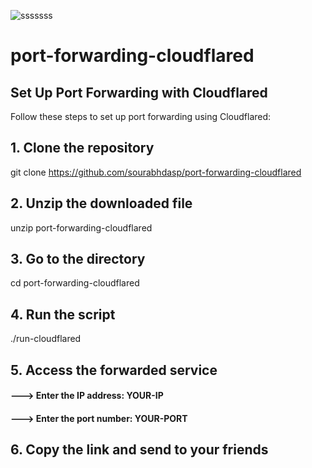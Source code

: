 ![sssssss](https://github.com/user-attachments/assets/05776909-633e-4b1c-8e83-e38e3406ced4)

# port-forwarding-cloudflared
## Set Up Port Forwarding with Cloudflared

Follow these steps to set up port forwarding using Cloudflared:


## 1. Clone the repository
git clone https://github.com/sourabhdasp/port-forwarding-cloudflared

## 2. Unzip the downloaded file
unzip port-forwarding-cloudflared
## 3. Go to the directory  
cd port-forwarding-cloudflared

## 4. Run the script
./run-cloudflared

## 5. Access the forwarded service  
#### ---> Enter the IP address: YOUR-IP
#### ---> Enter the port number: YOUR-PORT

## 6. Copy the link and send to your friends
